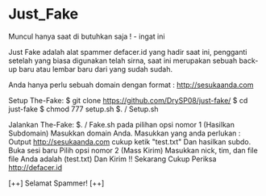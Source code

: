 # Just_Fake
Muncul hanya saat di butuhkan saja ! - ingat ini

Just Fake adalah alat spammer defacer.id yang hadir saat ini, pengganti setelah yang biasa digunakan telah sirna, saat ini merupakan sebuah back-up baru atau lembar baru dari yang sudah sudah.

Anda hanya perlu sebuah domain dengan format : http://sesukaanda.com

Setup The-Fake: $ git clone https://github.com/DrySP08/just-fake/ $ cd just-fake $ chmod 777 setup.sh $. / Setup.sh

Jalankan The-Fake: $. / Fake.sh pada pilihan opsi nomor 1 (Hasilkan Subdomain) Masukkan domain Anda. 
Masukkan yang anda perlukan : Output http://sesukaanda.com cukup ketik "test.txt" Dan hasilkan subdo.
Buka sesi baru Pilih opsi nomor 2 (Mass Kirim) Masukkan nick, tim, dan file file Anda adalah (test.txt) Dan Kirim !! 
Sekarang Cukup Periksa http://defacer.id 

[++] Selamat Spammer! [++]
